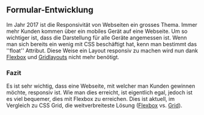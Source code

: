 ## Formular-Entwicklung
Im Jahr 2017 ist die Responsivität von Webseiten ein grosses Thema. Immer mehr Kunden kommen über ein mobiles Gerät auf eine Webseite. Um so wichtiger ist, dass die Darstellung für alle Geräte angemessen ist. Wenn man sich bereits ein wenig mit CSS beschäftigt hat, kenn man bestimmt das ''float'' Attribut. Diese Weise ein Layout responsiv zu machen wird nun dank [Flexbox](https://css-tricks.com/snippets/css/a-guide-to-flexbox/) und [Gridlayouts](/artikel/ct-webdesign/2017/layout-grids-mit-css) nicht mehr benötigt.
### Fazit
Es ist sehr wichtig, dass eine Webseite, mit welcher man Kunden gewinnen möchte, responsiv ist. Wie man dies erreicht, ist eigentlich egal, jedoch ist es viel bequemer, dies mit Flexbox zu erreichen. Dies ist aktuell, im Vergleich zu CSS Grid, die weitverbreiteste Lösung ([Flexbox](https://caniuse.com/#feat=flexbox) vs. [Grid](https://caniuse.com/#feat=css-grid)).